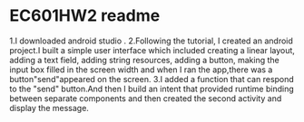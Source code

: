 # EC601HW2 readme
1.I downloaded android studio .
2.Following the tutorial, I created an android project.I built a simple user interface which included creating a linear layout, adding a text field, adding string resources, adding a button, making the input box filled in the screen width and when I ran the app,there was a button"send"appeared on the screen.
3.I added a function that can respond to the "send" button.And then I build an intent that provided runtime binding between separate components and then created the second activity and display the message.

